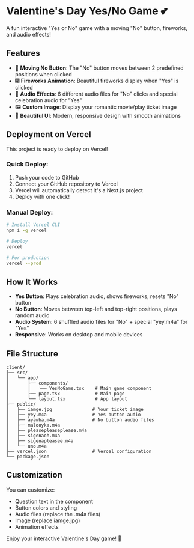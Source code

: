 # Valentine's Day Yes/No Game 💕

A fun interactive "Yes or No" game with a moving "No" button, fireworks, and audio effects!

## Features

- 🎯 **Moving No Button**: The "No" button moves between 2 predefined positions when clicked
- 🎆 **Fireworks Animation**: Beautiful fireworks display when "Yes" is clicked
- 🎵 **Audio Effects**: 6 different audio files for "No" clicks and special celebration audio for "Yes"
- 🖼️ **Custom Image**: Display your romantic movie/play ticket image
- 💖 **Beautiful UI**: Modern, responsive design with smooth animations

## Deployment on Vercel

This project is ready to deploy on Vercel! 

### Quick Deploy:
1. Push your code to GitHub
2. Connect your GitHub repository to Vercel
3. Vercel will automatically detect it's a Next.js project
4. Deploy with one click!

### Manual Deploy:
```bash
# Install Vercel CLI
npm i -g vercel

# Deploy
vercel

# For production
vercel --prod
```

## How It Works

- **Yes Button**: Plays celebration audio, shows fireworks, resets "No" button
- **No Button**: Moves between top-left and top-right positions, plays random audio
- **Audio System**: 6 shuffled audio files for "No" + special "yey.m4a" for "Yes"
- **Responsive**: Works on desktop and mobile devices

## File Structure

```
client/
├── src/
│   └── app/
│       ├── components/
│       │   └── YesNoGame.tsx    # Main game component
│       ├── page.tsx             # Main page
│       └── layout.tsx           # App layout
├── public/
│   ├── iamge.jpg               # Your ticket image
│   ├── yey.m4a                 # Yes button audio
│   ├── ayawba.m4a              # No button audio files
│   ├── malooyka.m4a
│   ├── pleasepleaseplease.m4a
│   ├── sigenaoh.m4a
│   ├── sigenapleasee.m4a
│   └── uno.m4a
├── vercel.json                 # Vercel configuration
└── package.json
```

## Customization

You can customize:
- Question text in the component
- Button colors and styling
- Audio files (replace the .m4a files)
- Image (replace iamge.jpg)
- Animation effects

Enjoy your interactive Valentine's Day game! 💖